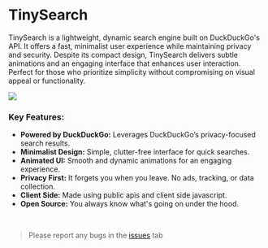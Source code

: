 # TinySearch
TinySearch is a lightweight, dynamic search engine built on DuckDuckGo's API. It offers a fast, minimalist user experience while maintaining privacy and security. Despite its compact design, TinySearch delivers subtle animations and an engaging interface that enhances user interaction. Perfect for those who prioritize simplicity without compromising on visual appeal or functionality.

[![](https://raw.githubusercontent.com/pooiod/TinySearch/refs/heads/main/icon.png)](https://penguinpaint.statichost.app?import=https://raw.githubusercontent.com/pooiod/TinySearch/refs/heads/main/search.svg "icon")

### Key Features:
- **Powered by DuckDuckGo:** Leverages DuckDuckGo’s privacy-focused search results.
- **Minimalist Design:** Simple, clutter-free interface for quick searches.
- **Animated UI:** Smooth and dynamic animations for an engaging experience.
- **Privacy First:** It forgets you when you leave. No ads, tracking, or data collection.
- **Client Side:** Made using public apis and client side javascript.
- **Open Source:** You always know what's going on under the hood.

<br>

> Please report any bugs in the [issues](https://github.com/pooiod/TinySearch/issues) tab
